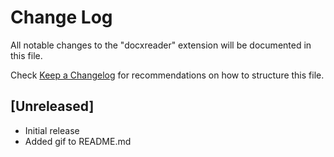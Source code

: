 # Change Log

All notable changes to the "docxreader" extension will be documented in this file.

Check [Keep a Changelog](http://keepachangelog.com/) for recommendations on how to structure this file.

## [Unreleased]

- Initial release
- Added gif to README.md